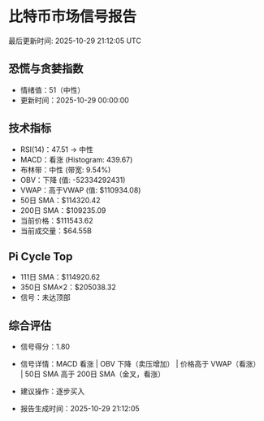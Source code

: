 # 比特币市场信号报告

最后更新时间: 2025-10-29 21:12:05 UTC

## 恐慌与贪婪指数
- 情绪值：51（中性）
- 更新时间：2025-10-29 00:00:00

## 技术指标
- RSI(14)：47.51 → 中性
- MACD：看涨 (Histogram: 439.67)
- 布林带：中性 (带宽: 9.54%)
- OBV：下降 (值: -52334292431)
- VWAP：高于VWAP (值: $110934.08)
- 50日 SMA：$114320.42
- 200日 SMA：$109235.09
- 当前价格：$111543.62
- 当前成交量：$64.55B

## Pi Cycle Top
- 111日 SMA：$114920.62
- 350日 SMA×2：$205038.32
- 信号：未达顶部

## 综合评估
- 信号得分：1.80
- 信号详情：MACD 看涨 | OBV 下降（卖压增加） | 价格高于 VWAP（看涨） | 50日 SMA 高于 200日 SMA（金叉，看涨）
- 建议操作：逐步买入

- 报告生成时间：2025-10-29 21:12:05